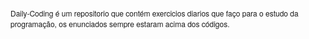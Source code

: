 <p style="font-family: 'Helvetica Neue', Helvetica, Arial, sans-serif; font-size: 12px;">
Daily-Coding é um repositorio que contém exercicios diarios que faço para o estudo da programação, os enunciados sempre estaram acima dos códigos.
</p>
